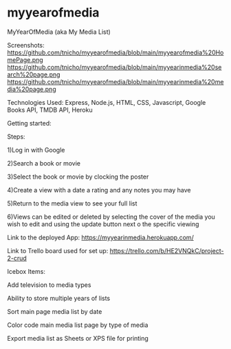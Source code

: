 # myyearofmedia

MyYearOfMedia (aka My Media List)

Screenshots:
https://github.com/tnicho/myyearofmedia/blob/main/myyearofmedia%20HomePage.png
https://github.com/tnicho/myyearofmedia/blob/main/myyearinmedia%20search%20page.png
https://github.com/tnicho/myyearofmedia/blob/main/myyearinmedia%20media%20page.png

Technologies Used: Express, Node.js, HTML, CSS, Javascript, Google Books API, TMDB API, Heroku

Getting started:

Steps:

1)Log in with Google

2)Search a book or movie

3)Select the book or movie by clocking the poster

4)Create a view with a date a rating and any notes you may have

5)Return to the media view to see your full list

6)Views can be edited or deleted by selecting the cover of the media you wish to edit 
    and using the update button next o the specific viewing
    
Link to the deployed App: https://myyearinmedia.herokuapp.com/

Link to Trello board used for set up: https://trello.com/b/HE2VNQkC/project-2-crud

Icebox Items:

Add television to media types

Ability to store multiple years of lists

Sort main page media list by date

Color code main media list page by type of media 

Export media list as Sheets or XPS file for printing
